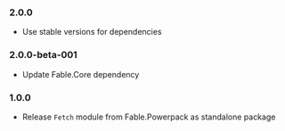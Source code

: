 ### 2.0.0

* Use stable versions for dependencies

### 2.0.0-beta-001

* Update Fable.Core dependency

### 1.0.0

* Release `Fetch` module from Fable.Powerpack as standalone package